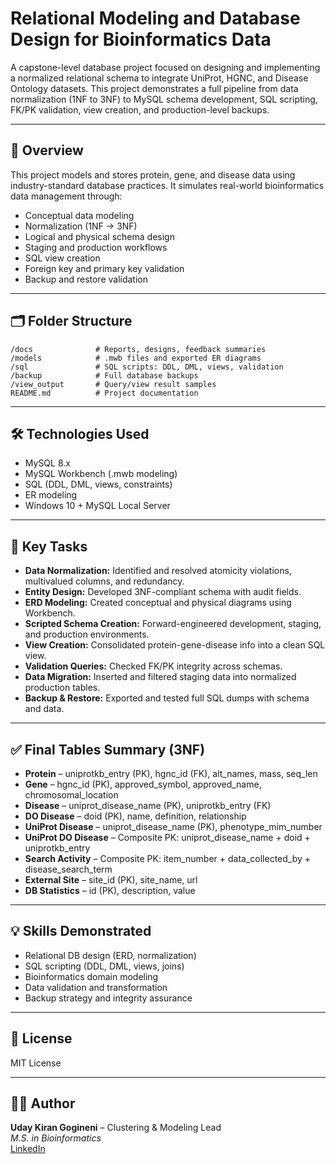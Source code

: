 # Relational Modeling and Database Design for Bioinformatics Data

A capstone-level database project focused on designing and implementing a normalized relational schema to integrate UniProt, HGNC, and Disease Ontology datasets. This project demonstrates a full pipeline from data normalization (1NF to 3NF) to MySQL schema development, SQL scripting, FK/PK validation, view creation, and production-level backups.

---

## 📘 Overview
This project models and stores protein, gene, and disease data using industry-standard database practices. It simulates real-world bioinformatics data management through:

- Conceptual data modeling
- Normalization (1NF → 3NF)
- Logical and physical schema design
- Staging and production workflows
- SQL view creation
- Foreign key and primary key validation
- Backup and restore validation

---

## 🗂️ Folder Structure
```
/docs              # Reports, designs, feedback summaries
/models            # .mwb files and exported ER diagrams
/sql               # SQL scripts: DDL, DML, views, validation
/backup            # Full database backups
/view_output       # Query/view result samples
README.md          # Project documentation
```

---

## 🛠️ Technologies Used
- MySQL 8.x
- MySQL Workbench (.mwb modeling)
- SQL (DDL, DML, views, constraints)
- ER modeling
- Windows 10 + MySQL Local Server

---

## 🔄 Key Tasks
- **Data Normalization:** Identified and resolved atomicity violations, multivalued columns, and redundancy.
- **Entity Design:** Developed 3NF-compliant schema with audit fields.
- **ERD Modeling:** Created conceptual and physical diagrams using Workbench.
- **Scripted Schema Creation:** Forward-engineered development, staging, and production environments.
- **View Creation:** Consolidated protein-gene-disease info into a clean SQL view.
- **Validation Queries:** Checked FK/PK integrity across schemas.
- **Data Migration:** Inserted and filtered staging data into normalized production tables.
- **Backup & Restore:** Exported and tested full SQL dumps with schema and data.

---

## ✅ Final Tables Summary (3NF)
- **Protein** – uniprotkb_entry (PK), hgnc_id (FK), alt_names, mass, seq_len
- **Gene** – hgnc_id (PK), approved_symbol, approved_name, chromosomal_location
- **Disease** – uniprot_disease_name (PK), uniprotkb_entry (FK)
- **DO Disease** – doid (PK), name, definition, relationship
- **UniProt Disease** – uniprot_disease_name (PK), phenotype_mim_number
- **UniProt DO Disease** – Composite PK: uniprot_disease_name + doid + uniprotkb_entry
- **Search Activity** – Composite PK: item_number + data_collected_by + disease_search_term
- **External Site** – site_id (PK), site_name, url
- **DB Statistics** – id (PK), description, value

---


## 💡 Skills Demonstrated
- Relational DB design (ERD, normalization)
- SQL scripting (DDL, DML, views, joins)
- Bioinformatics domain modeling
- Data validation and transformation
- Backup strategy and integrity assurance

---

## 🔗 License
MIT License 

---

## 👨‍💻 Author

**Uday Kiran Gogineni** – Clustering & Modeling Lead  
_M.S. in Bioinformatics_  
[LinkedIn](https://www.linkedin.com/in/udaykiran01)
  
